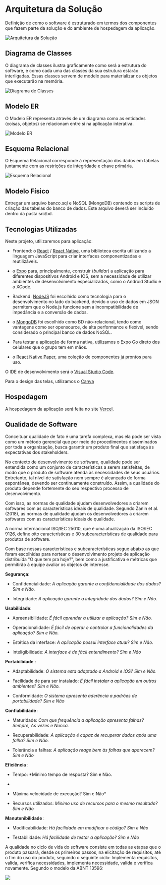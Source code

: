 # Arquitetura da Solução



Definição de como o software é estruturado em termos dos componentes que fazem parte da solução e do ambiente de hospedagem da aplicação.

![Arquitetura da Solução](img/Arquiteturasoftware.drawio.png)

## Diagrama de Classes

O diagrama de classes ilustra graficamente como será a estrutura do software, e como cada uma das classes da sua estrutura estarão interligadas. Essas classes servem de modelo para materializar os objetos que executarão na memória.

![Diagrama de Classes](img/DiagramadeClasses2.drawio.png)

## Modelo ER

O Modelo ER representa através de um diagrama como as entidades (coisas, objetos) se relacionam entre si na aplicação interativa.

![Modelo ER](img/ModeloER.drawio.png)

## Esquema Relacional

O Esquema Relacional corresponde à representação dos dados em tabelas juntamente com as restrições de integridade e chave primária.
 
![Esquema Relacional](img/EsquemaRelacional.drawio.png)

## Modelo Físico

Entregar um arquivo banco.sql e NoSQL (MongoDB) contendo os scripts de criação das tabelas do banco de dados. Este arquivo deverá ser incluído dentro da pasta src\bd.


## Tecnologias Utilizadas

Neste projeto, utilizaremos para aplicação:

- Frontend: o [React](https://pt-br.reactjs.org/) / [React Native](https://reactnative.dev/), uma biblioteca escrita utilizando a linguagem JavaScript para criar interfaces componentizadas e reutilizáveis.  

- o [Expo](https://expo.dev/) para, principalmente, construir (_buildar_) a aplicação para diferentes dispositivos Android e IOS, sem a necessidade de utilizar ambientes de desenvolvimento especializados, como o Android Studio e o XCode. 

- Backend: [NodeJS](https://nodejs.org/en/) foi escolhido como tecnologia para o desenvolvimento no lado do backend, devido o uso de dados em JSON permitem que o Node.js funcione sem a incompatibilidade de impedância e a conversão de dados.

- o [MongoDB](https://www.mongodb.com/pt-br) foi escolhido como BD não-relacional, tendo como vantagens como ser opensource, de alta performance e flexível, sendo considerado o principal banco de dados NoSQL. 

- Para testar a aplicação de forma nativa, utilizamos o Expo Go direto dos celulares que o grupo tem em mãos.

-  o [React Native Paper](https://callstack.github.io/react-native-paper/), uma coleção de componentes já prontos para uso.

O IDE de desenvolvimento será o [Visual Studio Code](https://code.visualstudio.com/).

Para o design das telas, utilizamos o [Canva](https://www.canva.com/)


## Hospedagem

A hospedagem da aplicação será feita no site [Vercel](https://vercel.com/dashboard).

## Qualidade de Software

Conceituar qualidade de fato é uma tarefa complexa, mas ela pode ser vista como um método gerencial que por meio de procedimentos disseminados por toda a organização, busca garantir um produto final que satisfaça às expectativas dos stakeholders.

No contexto de desenvolvimento de software, qualidade pode ser entendida como um conjunto de características a serem satisfeitas, de modo que o produto de software atenda às necessidades de seus usuários. Entretanto, tal nível de satisfação nem sempre é alcançado de forma espontânea, devendo ser continuamente construído. Assim, a qualidade do produto depende fortemente do seu respectivo processo de desenvolvimento.

Com isso, as normas de qualidade ajudam desenvolvedores a criarem softwares com as características ideais de qualidade. Segundo Zanin et al. (2018), as normas de qualidade ajudam os desenvolvedores a criarem softwares com as características ideais de qualidade.

A norma internacional ISO/IEC 25010, que é uma atualização da ISO/IEC 9126, define oito características e 30 subcaracterísticas de qualidade para produtos de software. 

Com base nessas características e subcaracterísticas segue abaixo as que foram escolhidas para nortear o desenvolvimento projeto de aplicação distribuída "O que tem pra hoje?", bem como a justificativa e métricas que permitirão à equipe avaliar os objetos de interesse. 

**Segurança**:

- Confidencialidade: *A aplicação garante a confidencialidade dos dados? Sim e Não.*

- Integridade: *A aplicação garante a integridade dos dados? Sim e Não.*

**Usabilidade**:

- Apreensibilidade: *É fácil aprender a utilizar a aplicação? Sim e Não.*

- Operacionalidade: *É fácil de operar e controlar a funcionalidades da aplicação? Sim e Não.*

- Estética da interface: *A aplicação possui interface atual? Sim e Não.*

- Inteligibilidade: *A interface é de fácil entendimento? Sim e Não*

**Portabilidade** :

- Adaptabilidade: *O sistema esta adaptado a Android e IOS? Sim e Não.*

- Facilidade de para ser instalado: *É fácil instalar a aplicação em outros ambientes? Sim e Não.*

- Conformidade: *O sistema apresenta aderência a padrões de portabilidade? Sim e Não*

**Confiabilidade** :

- Maturidade: *Com que frequência a aplicação apresenta falhas? Sempre, As vezes e Nunca.*

- Recuperabilidade: *A aplicação é capaz de recuperar dados após uma falha? Sim e Não.*

- Tolerância a falhas: *A aplicação reage bem às falhas que aparecem? Sim e Não*

**Eficiência** :

- Tempo: *Mínimo tempo de resposta? Sim e Não. 
-
- Máxima velocidade de execução? Sim e Não*

- Recursos utilizados: *Mínimo uso de recursos para o mesmo resultado? Sim e Não*

**Manutenibilidade** :

- Modificabilidade: *Há facilidade em modificar o código? Sim e Não*

- Testabilidade: *Há facilidade de testar a aplicação? Sim e Não*

A qualidade no ciclo de vida do software  consiste em todas as etapas que o produto passará, desde os primeiros passos, na elicitação de requisitos, até o fim do uso do produto, seguindo o seguinte ciclo: Implementa requisitos, valida, verifica necessidades, implementa necessidade, valida e verifica novamente. Segundo o modelo da ABNT 13596:

![](img/NBR13596.png)
